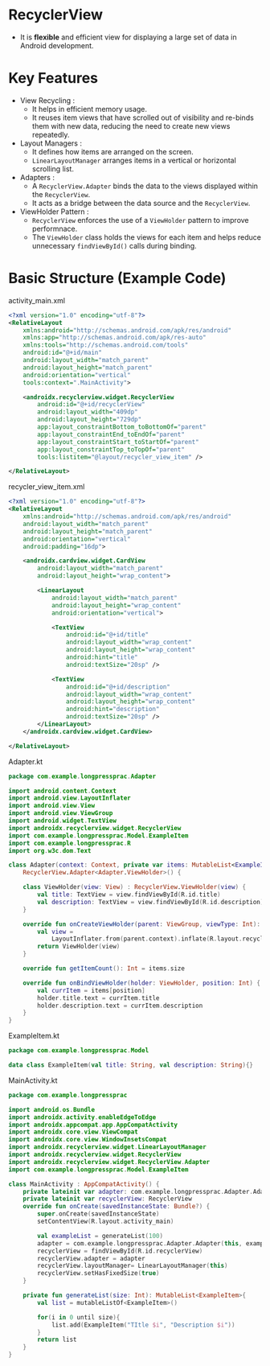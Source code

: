 # RecyclerView
- It is **flexible** and efficient view for displaying a large set of data in Android development.

# Key Features
- View Recycling :
  - It helps in efficient memory usage.
  - It reuses item views that have scrolled out of visibility and re-binds them with new data, reducing the need to create new views repeatedly.
- Layout Managers :
  - It defines how items are arranged on the screen.
  - `LinearLayoutManager` arranges items in a vertical or horizontal scrolling list.
- Adapters :
  - A `RecyclerView.Adapter` binds the data to the views displayed within the `RecyclerView`.
  - It acts as a bridge between the data source and the `RecyclerView`.
- ViewHolder Pattern :
  - `RecyclerView` enforces the use of a `ViewHolder` pattern to improve performnace.
  - The `ViewHolder` class holds the views for each item and helps reduce unnecessary `findViewById()` calls during binding.

# Basic Structure (Example Code)
activity_main.xml
```xml
<?xml version="1.0" encoding="utf-8"?>
<RelativeLayout
    xmlns:android="http://schemas.android.com/apk/res/android"
    xmlns:app="http://schemas.android.com/apk/res-auto"
    xmlns:tools="http://schemas.android.com/tools"
    android:id="@+id/main"
    android:layout_width="match_parent"
    android:layout_height="match_parent"
    android:orientation="vertical"
    tools:context=".MainActivity">

    <androidx.recyclerview.widget.RecyclerView
        android:id="@+id/recyclerView"
        android:layout_width="409dp"
        android:layout_height="729dp"
        app:layout_constraintBottom_toBottomOf="parent"
        app:layout_constraintEnd_toEndOf="parent"
        app:layout_constraintStart_toStartOf="parent"
        app:layout_constraintTop_toTopOf="parent"
        tools:listitem="@layout/recycler_view_item" />

</RelativeLayout>
```

recycler_view_item.xml
```xml
<?xml version="1.0" encoding="utf-8"?>
<RelativeLayout
    xmlns:android="http://schemas.android.com/apk/res/android"
    android:layout_width="match_parent"
    android:layout_height="match_parent"
    android:orientation="vertical"
    android:padding="16dp">

    <androidx.cardview.widget.CardView
        android:layout_width="match_parent"
        android:layout_height="wrap_content">

        <LinearLayout
            android:layout_width="match_parent"
            android:layout_height="wrap_content"
            android:orientation="vertical">

            <TextView
                android:id="@+id/title"
                android:layout_width="wrap_content"
                android:layout_height="wrap_content"
                android:hint="title"
                android:textSize="20sp" />

            <TextView
                android:id="@+id/description"
                android:layout_width="wrap_content"
                android:layout_height="wrap_content"
                android:hint="description"
                android:textSize="20sp" />
        </LinearLayout>
    </androidx.cardview.widget.CardView>

</RelativeLayout>
```

Adapter.kt
```kt
package com.example.longpressprac.Adapter

import android.content.Context
import android.view.LayoutInflater
import android.view.View
import android.view.ViewGroup
import android.widget.TextView
import androidx.recyclerview.widget.RecyclerView
import com.example.longpressprac.Model.ExampleItem
import com.example.longpressprac.R
import org.w3c.dom.Text

class Adapter(context: Context, private var items: MutableList<ExampleItem>) :
    RecyclerView.Adapter<Adapter.ViewHolder>() {

    class ViewHolder(view: View) : RecyclerView.ViewHolder(view) {
        val title: TextView = view.findViewById(R.id.title)
        val description: TextView = view.findViewById(R.id.description)
    }

    override fun onCreateViewHolder(parent: ViewGroup, viewType: Int): ViewHolder {
        val view =
            LayoutInflater.from(parent.context).inflate(R.layout.recycler_view_item, parent, false)
        return ViewHolder(view)
    }

    override fun getItemCount(): Int = items.size

    override fun onBindViewHolder(holder: ViewHolder, position: Int) {
        val currItem = items[position]
        holder.title.text = currItem.title
        holder.description.text = currItem.description
    }
}
```

ExampleItem.kt
```kt
package com.example.longpressprac.Model

data class ExampleItem(val title: String, val description: String){}
```
MainActivity.kt
```kt
package com.example.longpressprac

import android.os.Bundle
import androidx.activity.enableEdgeToEdge
import androidx.appcompat.app.AppCompatActivity
import androidx.core.view.ViewCompat
import androidx.core.view.WindowInsetsCompat
import androidx.recyclerview.widget.LinearLayoutManager
import androidx.recyclerview.widget.RecyclerView
import androidx.recyclerview.widget.RecyclerView.Adapter
import com.example.longpressprac.Model.ExampleItem

class MainActivity : AppCompatActivity() {
    private lateinit var adapter: com.example.longpressprac.Adapter.Adapter
    private lateinit var recyclerView: RecyclerView
    override fun onCreate(savedInstanceState: Bundle?) {
        super.onCreate(savedInstanceState)
        setContentView(R.layout.activity_main)

        val exampleList = generateList(100)
        adapter = com.example.longpressprac.Adapter.Adapter(this, exampleList)
        recyclerView = findViewById(R.id.recyclerView)
        recyclerView.adapter = adapter
        recyclerView.layoutManager= LinearLayoutManager(this)
        recyclerView.setHasFixedSize(true)
    }

    private fun generateList(size: Int): MutableList<ExampleItem>{
        val list = mutableListOf<ExampleItem>()

        for(i in 0 until size){
            list.add(ExampleItem("TItle $i", "Description $i"))
        }
        return list
    }
}
```
